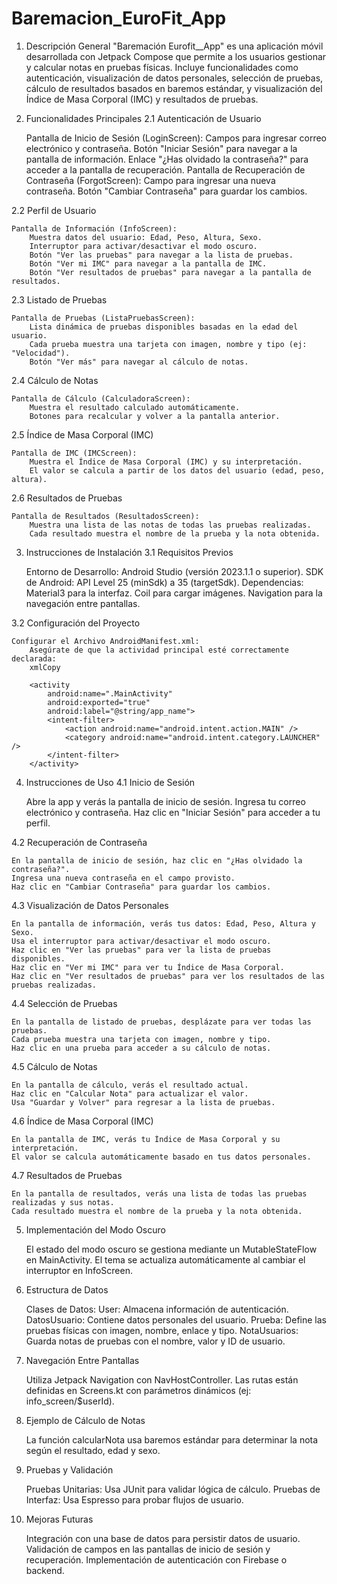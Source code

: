 # Baremacion_EuroFit_App

1. Descripción General
"Baremación Eurofit__App" es una aplicación móvil desarrollada con Jetpack Compose que permite a los usuarios gestionar y calcular notas en pruebas físicas. Incluye funcionalidades como autenticación, visualización de datos personales, selección de pruebas, cálculo de resultados basados en baremos estándar, y visualización del Índice de Masa Corporal (IMC) y resultados de pruebas.
2. Funcionalidades Principales
2.1 Autenticación de Usuario

    Pantalla de Inicio de Sesión (LoginScreen):
        Campos para ingresar correo electrónico y contraseña.
        Botón "Iniciar Sesión" para navegar a la pantalla de información.
        Enlace "¿Has olvidado la contraseña?" para acceder a la pantalla de recuperación.
    Pantalla de Recuperación de Contraseña (ForgotScreen):
        Campo para ingresar una nueva contraseña.
        Botón "Cambiar Contraseña" para guardar los cambios.

2.2 Perfil de Usuario

    Pantalla de Información (InfoScreen):
        Muestra datos del usuario: Edad, Peso, Altura, Sexo.
        Interruptor para activar/desactivar el modo oscuro.
        Botón "Ver las pruebas" para navegar a la lista de pruebas.
        Botón "Ver mi IMC" para navegar a la pantalla de IMC.
        Botón "Ver resultados de pruebas" para navegar a la pantalla de resultados.

2.3 Listado de Pruebas

    Pantalla de Pruebas (ListaPruebasScreen):
        Lista dinámica de pruebas disponibles basadas en la edad del usuario.
        Cada prueba muestra una tarjeta con imagen, nombre y tipo (ej: "Velocidad").
        Botón "Ver más" para navegar al cálculo de notas.

2.4 Cálculo de Notas

    Pantalla de Cálculo (CalculadoraScreen):
        Muestra el resultado calculado automáticamente.
        Botones para recalcular y volver a la pantalla anterior.

2.5 Índice de Masa Corporal (IMC)

    Pantalla de IMC (IMCScreen):
        Muestra el Índice de Masa Corporal (IMC) y su interpretación.
        El valor se calcula a partir de los datos del usuario (edad, peso, altura).

2.6 Resultados de Pruebas

    Pantalla de Resultados (ResultadosScreen):
        Muestra una lista de las notas de todas las pruebas realizadas.
        Cada resultado muestra el nombre de la prueba y la nota obtenida.

3. Instrucciones de Instalación
3.1 Requisitos Previos

    Entorno de Desarrollo: Android Studio (versión 2023.1.1 o superior).
    SDK de Android: API Level 25 (minSdk) a 35 (targetSdk).
    Dependencias:
        Material3 para la interfaz.
        Coil para cargar imágenes.
        Navigation para la navegación entre pantallas.

3.2 Configuración del Proyecto

    Configurar el Archivo AndroidManifest.xml:
        Asegúrate de que la actividad principal esté correctamente declarada:
        xmlCopy

        <activity
            android:name=".MainActivity"
            android:exported="true"
            android:label="@string/app_name">
            <intent-filter>
                <action android:name="android.intent.action.MAIN" />
                <category android:name="android.intent.category.LAUNCHER" />
            </intent-filter>
        </activity>

4. Instrucciones de Uso
4.1 Inicio de Sesión

    Abre la app y verás la pantalla de inicio de sesión.
    Ingresa tu correo electrónico y contraseña.
    Haz clic en "Iniciar Sesión" para acceder a tu perfil.

4.2 Recuperación de Contraseña

    En la pantalla de inicio de sesión, haz clic en "¿Has olvidado la contraseña?".
    Ingresa una nueva contraseña en el campo provisto.
    Haz clic en "Cambiar Contraseña" para guardar los cambios.

4.3 Visualización de Datos Personales

    En la pantalla de información, verás tus datos: Edad, Peso, Altura y Sexo.
    Usa el interruptor para activar/desactivar el modo oscuro.
    Haz clic en "Ver las pruebas" para ver la lista de pruebas disponibles.
    Haz clic en "Ver mi IMC" para ver tu Índice de Masa Corporal.
    Haz clic en "Ver resultados de pruebas" para ver los resultados de las pruebas realizadas.

4.4 Selección de Pruebas

    En la pantalla de listado de pruebas, desplázate para ver todas las pruebas.
    Cada prueba muestra una tarjeta con imagen, nombre y tipo.
    Haz clic en una prueba para acceder a su cálculo de notas.

4.5 Cálculo de Notas

    En la pantalla de cálculo, verás el resultado actual.
    Haz clic en "Calcular Nota" para actualizar el valor.
    Usa "Guardar y Volver" para regresar a la lista de pruebas.

4.6 Índice de Masa Corporal (IMC)

    En la pantalla de IMC, verás tu Índice de Masa Corporal y su interpretación.
    El valor se calcula automáticamente basado en tus datos personales.

4.7 Resultados de Pruebas

    En la pantalla de resultados, verás una lista de todas las pruebas realizadas y sus notas.
    Cada resultado muestra el nombre de la prueba y la nota obtenida.

5. Implementación del Modo Oscuro

    El estado del modo oscuro se gestiona mediante un MutableStateFlow en MainActivity.
    El tema se actualiza automáticamente al cambiar el interruptor en InfoScreen.

6. Estructura de Datos

    Clases de Datos:
        User: Almacena información de autenticación.
        DatosUsuario: Contiene datos personales del usuario.
        Prueba: Define las pruebas físicas con imagen, nombre, enlace y tipo.
        NotaUsuarios: Guarda notas de pruebas con el nombre, valor y ID de usuario.

7. Navegación Entre Pantallas

    Utiliza Jetpack Navigation con NavHostController.
    Las rutas están definidas en Screens.kt con parámetros dinámicos (ej: info_screen/$userId).

8. Ejemplo de Cálculo de Notas

    La función calcularNota usa baremos estándar para determinar la nota según el resultado, edad y sexo.

9. Pruebas y Validación

    Pruebas Unitarias: Usa JUnit para validar lógica de cálculo.
    Pruebas de Interfaz: Usa Espresso para probar flujos de usuario.

10. Mejoras Futuras

    Integración con una base de datos para persistir datos de usuario.
    Validación de campos en las pantallas de inicio de sesión y recuperación.
    Implementación de autenticación con Firebase o backend.
